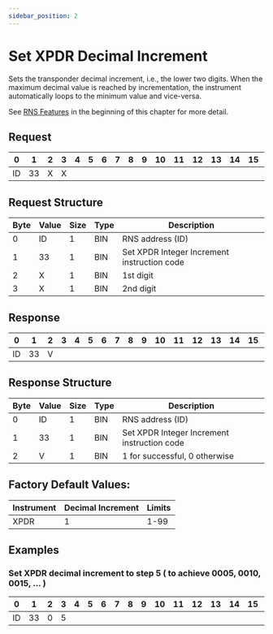 ```yaml
---
sidebar_position: 2
---
```


# Set XPDR Decimal Increment

Sets the transponder decimal increment, i.e., the lower two digits. When the maximum decimal
value is reached by incrementation, the instrument automatically loops to the minimum value and
vice-versa.

See [RNS Features](../start-here.md) in the beginning of this chapter for more detail.

## Request

| 0  | 1  | 2  | 3  | 4  | 5  | 6  | 7  | 8  | 9  | 10 | 11 | 12 | 13 | 14 | 15 | 16 | 17 | 18 | 19 | 20 | 21 | 22 | 23 | 24 | 25 | 26 | 27 | 28 | 29 | 30 | 31 |
|----|----|----|----|----|----|----|----|----|----|----|----|----|----|----|----|----|----|----|----|----|----|----|----|----|----|----|----|----|----|----|----|
| ID | 33 |  X  | X |    |    |     |    |    |    |    |    |    |    |    |    |    |    |    |    |    |    |    |    |    |    |    |    |    |    |    |  |

## Request Structure

| Byte | Value | Size | Type | Description                              |
|------|-------|------|------|------------------------------------------|
| 0    | ID    | 1    | BIN  | RNS address (ID)                        |
| 1    | 33    | 1    | BIN  | Set XPDR Integer Increment instruction code |
| 2    | X     | 1    | BIN  | 1st digit                               |
| 3    | X     | 1    | BIN  | 2nd digit                               |

## Response

| 0  | 1  | 2  | 3  | 4  | 5  | 6  | 7  | 8  | 9  | 10 | 11 | 12 | 13 | 14 | 15 | 16 | 17 | 18 | 19 | 20 | 21 | 22 | 23 | 24 | 25 | 26 | 27 | 28 | 29 | 30 | 31 |
|----|----|----|----|----|----|----|----|----|----|----|----|----|----|----|----|----|----|----|----|----|----|----|----|----|----|----|----|----|----|----|----|
| ID | 33 |  V  | |   |   |     |    |    |    |    |    |    |    |    |    |    |    |    |    |    |    |    |    |    |    |    |    |    |    |    |  |

## Response Structure

| Byte | Value | Size | Type | Description                              |
|------|-------|------|------|------------------------------------------|
| 0    | ID    | 1    | BIN  | RNS address (ID)                        |
| 1    | 33    | 1    | BIN  | Set XPDR Integer Increment instruction code |
| 2    | V     | 1    | BIN  | 1 for successful, 0 otherwise           |

## Factory Default Values:

| Instrument | Decimal Increment | Limits |
|------------|-------------------|--------|
| XPDR       | 1                 | 1-99   |

## Examples

### Set XPDR decimal increment to step 5 ( to achieve 0005, 0010, 0015, … )

| 0  | 1  | 2  | 3  | 4  | 5  | 6  | 7  | 8  | 9  | 10 | 11 | 12 | 13 | 14 | 15 | 16 | 17 | 18 | 19 | 20 | 21 | 22 | 23 | 24 | 25 | 26 | 27 | 28 | 29 | 30 | 31 |
|----|----|----|----|----|----|----|----|----|----|----|----|----|----|----|----|----|----|----|----|----|----|----|----|----|----|----|----|----|----|----|----|
| ID | 33 |  0  | 5|   |  |     |    |    |    |    |    |    |    |    |    |    |    |    |    |    |    |    |    |    |    |    |    |    |    |    |  |
